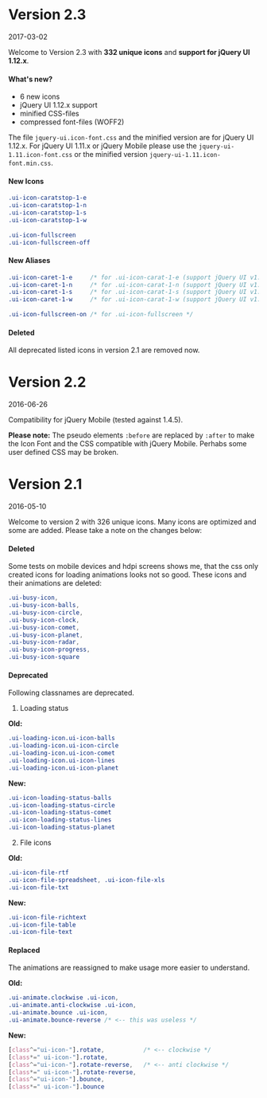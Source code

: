 # Version 2.3 #
2017-03-02 

Welcome to Version 2.3 with **332 unique icons** and **support for jQuery UI 1.12.x**.  


#### What's new? ####
* 6 new icons 
* jQuery UI 1.12.x support 
* minified CSS-files 
* compressed font-files (WOFF2) 

The file `jquery-ui.icon-font.css` and the minified version are for jQuery UI 1.12.x.
For jQuery UI 1.11.x or jQuery Mobile please use the `jquery-ui-1.11.icon-font.css` or the minified
version `jquery-ui-1.11.icon-font.min.css`. 


#### New Icons ####
```css
.ui-icon-caratstop-1-e 
.ui-icon-caratstop-1-n 
.ui-icon-caratstop-1-s 
.ui-icon-caratstop-1-w 
 
.ui-icon-fullscreen 
.ui-icon-fullscreen-off 
```


#### New Aliases ####
```css
.ui-icon-caret-1-e     /* for .ui-icon-carat-1-e (support jQuery UI v1.12.x) */ 
.ui-icon-caret-1-n     /* for .ui-icon-carat-1-n (support jQuery UI v1.12.x) */ 
.ui-icon-caret-1-s     /* for .ui-icon-carat-1-s (support jQuery UI v1.12.x) */ 
.ui-icon-caret-1-w     /* for .ui-icon-carat-1-w (support jQuery UI v1.12.x) */ 
 
.ui-icon-fullscreen-on /* for .ui-icon-fullscreen */
```


#### Deleted ####
All deprecated listed icons in version 2.1 are removed now. 




# Version 2.2 #
2016-06-26 

Compatibility for jQuery Mobile (tested against 1.4.5). 
 
**Please note:** 
The pseudo elements `:before` are replaced by `:after` to make the Icon Font and the CSS compatible with jQuery Mobile. Perhabs some user defined CSS may be broken.




# Version 2.1 #
2016-05-10

Welcome to version 2 with 326 unique icons. Many icons are optimized and some are added.
Please take a note on the changes below:


#### Deleted ####
Some tests on mobile devices and hdpi screens shows me, that the css only created icons for loading animations looks not so good. These icons and their animations are deleted:
```css
.ui-busy-icon,  
.ui-busy-icon-balls,
.ui-busy-icon-circle,
.ui-busy-icon-clock,
.ui-busy-icon-comet,
.ui-busy-icon-planet,
.ui-busy-icon-radar,
.ui-busy-icon-progress,
.ui-busy-icon-square
```


#### Deprecated ####
Following classnames are deprecated.

1. Loading status

 **Old:** 
 ```css
 .ui-loading-icon.ui-icon-balls
 .ui-loading-icon.ui-icon-circle
 .ui-loading-icon.ui-icon-comet
 .ui-loading-icon.ui-icon-lines
 .ui-loading-icon.ui-icon-planet
 ```
 **New:**
 ```css
 .ui-icon-loading-status-balls
 .ui-icon-loading-status-circle
 .ui-icon-loading-status-comet
 .ui-icon-loading-status-lines
 .ui-icon-loading-status-planet
 ```
2. File icons

 **Old:** 
 ```css
 .ui-icon-file-rtf
 .ui-icon-file-spreadsheet, .ui-icon-file-xls
 .ui-icon-file-txt
 ```
 **New:**
 ```css
 .ui-icon-file-richtext
 .ui-icon-file-table
 .ui-icon-file-text
 ```

#### Replaced ####
The animations are reassigned to make usage more easier to understand.

**Old:**
```css
.ui-animate.clockwise .ui-icon,
.ui-animate.anti-clockwise .ui-icon, 
.ui-animate.bounce .ui-icon,
.ui-animate.bounce-reverse /* <-- this was useless */
```
**New:**
```css
[class^="ui-icon-"].rotate,           /* <-- clockwise */
[class*=" ui-icon-"].rotate, 
[class^="ui-icon-"].rotate-reverse,   /* <-- anti clockwise */
[class*=" ui-icon-"].rotate-reverse,
[class^="ui-icon-"].bounce,
[class*=" ui-icon-"].bounce
```
